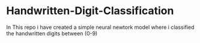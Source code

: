 # Handwritten-Digit-Classification

In This repo i have created a simple neural newtork model where i classified the handwritten digits between (0-9)
